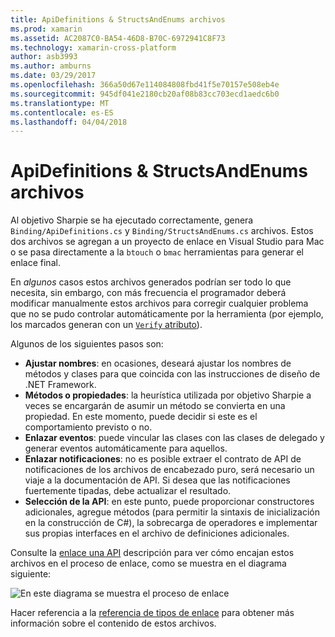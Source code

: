 ```yaml
---
title: ApiDefinitions & StructsAndEnums archivos
ms.prod: xamarin
ms.assetid: AC2087C0-BA54-46D8-B70C-6972941C8F73
ms.technology: xamarin-cross-platform
author: asb3993
ms.author: amburns
ms.date: 03/29/2017
ms.openlocfilehash: 366a50d67e114084808fbd41f5e70157e508eb4e
ms.sourcegitcommit: 945df041e2180cb20af08b83cc703ecd1aedc6b0
ms.translationtype: MT
ms.contentlocale: es-ES
ms.lasthandoff: 04/04/2018
---
```

# <a name="apidefinitions--structsandenums-files"></a>ApiDefinitions & StructsAndEnums archivos

Al objetivo Sharpie se ha ejecutado correctamente, genera `Binding/ApiDefinitions.cs` y `Binding/StructsAndEnums.cs` archivos.
Estos dos archivos se agregan a un proyecto de enlace en Visual Studio para Mac o se pasa directamente a la `btouch` o `bmac` herramientas para generar el enlace final.

En *algunos* casos estos archivos generados podrían ser todo lo que necesita, sin embargo, con más frecuencia el programador deberá modificar manualmente estos archivos para corregir cualquier problema que no se pudo controlar automáticamente por la herramienta (por ejemplo, los marcados generan con un [ `Verify` atributo](~/cross-platform/macios/binding/objective-sharpie/platform/verify.md)).

Algunos de los siguientes pasos son:

- **Ajustar nombres**: en ocasiones, deseará ajustar los nombres de métodos y clases para que coincida con las instrucciones de diseño de .NET Framework.
- **Métodos o propiedades**: la heurística utilizada por objetivo Sharpie a veces se encargarán de asumir un método se convierta en una propiedad. En este momento, puede decidir si este es el comportamiento previsto o no.
- **Enlazar eventos**: puede vincular las clases con las clases de delegado y generar eventos automáticamente para aquellos.
- **Enlazar notificaciones**: no es posible extraer el contrato de API de notificaciones de los archivos de encabezado puro, será necesario un viaje a la documentación de API. Si desea que las notificaciones fuertemente tipadas, debe actualizar el resultado.
- **Selección de la API**: en este punto, puede proporcionar constructores adicionales, agregue métodos (para permitir la sintaxis de inicialización en la construcción de C#), la sobrecarga de operadores e implementar sus propias interfaces en el archivo de definiciones adicionales.

Consulte la [enlace una API](~/cross-platform/macios/binding/objective-c-libraries.md) descripción para ver cómo encajan estos archivos en el proceso de enlace, como se muestra en el diagrama siguiente:

![](apidefinitions-structsandenums-images/binding-flowchart.png "En este diagrama se muestra el proceso de enlace")

Hacer referencia a la [referencia de tipos de enlace](~/cross-platform/macios/binding/binding-types-reference.md) para obtener más información sobre el contenido de estos archivos.

